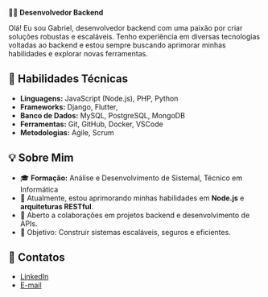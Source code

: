 👨‍💻 **Desenvolvedor Backend**

Olá! Eu sou Gabriel, desenvolvedor backend com uma paixão por criar soluções robustas e escaláveis. Tenho experiência em diversas tecnologias voltadas ao backend e estou sempre buscando aprimorar minhas habilidades e explorar novas ferramentas.

## 🚀 **Habilidades Técnicas**

- **Linguagens:** JavaScript (Node.js), PHP, Python
- **Frameworks:** Django, Flutter, 
- **Banco de Dados:** MySQL, PostgreSQL, MongoDB
- **Ferramentas:** Git, GitHub, Docker, VSCode
- **Metodologias:** Agile, Scrum

## 💡 **Sobre Mim**

- 🎓 **Formação:** Análise e Desenvolvimento de Sistemal, Técnico em Informática
- 🌱 Atualmente, estou aprimorando minhas habilidades em **Node.js** e **arquiteturas RESTful**.
- 💼 Aberto a colaborações em projetos backend e desenvolvimento de APIs.
- 🎯 Objetivo: Construir sistemas escaláveis, seguros e eficientes.

## 🔗 **Contatos**

- [LinkedIn](https://www.linkedin.com/in/gabrielsouza42/) 
- [E-mail](mailto:gaabdev42@gmail.com)

